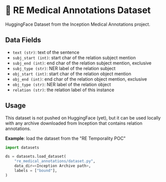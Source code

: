 # 🔗 RE Medical Annotations Dataset

HuggingFace Dataset from the Inception Medical Annotations project.

## Data Fields

- `text (str)`: text of the sentence
- `subj_start (int)`: start char of the relation subject mention
- `subj_end (int)`: end char of the relation subject mention, exclusive
- `subj_type (str)`: NER label of the relation subject
- `obj_start (int)`: start char of the relation object mention
- `obj_end (int)`: end char of the relation object mention, exclusive
- `obj_type (str)`: NER label of the relation object
- `relation (str)`: the relation label of this instance

## Usage

This dataset is not pushed on HuggingFace (yet), but it can be used locally with any
archive downloaded from Inception that contains relation annotations.

**Example**: load the dataset from the "RE Temporality POC"

```python
import datasets

ds = datasets.load_dataset(
    "re_medical_annotations/dataset.py",
    data_dir=<Inception Archive path>,
    labels = ["bound"],
)
```

